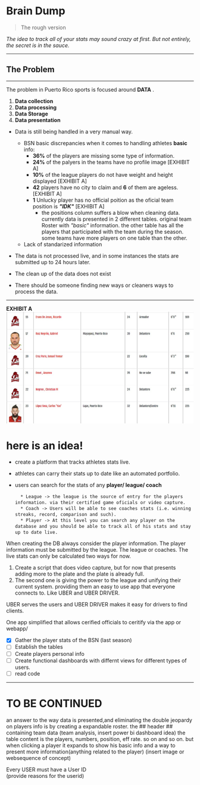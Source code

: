 # Brain Dump     
                           
>The rough version

   
*The idea to track all of your stats may sound crazy at first. But not entirely, the secret is in the sauce.*

---

 ## The Problem 
---
The problem in Puerto Rico sports is focused around  **DATA** . 

1. **Data collection** 
2. **Data processing**
3. **Data Storage** 
4. **Data presentation**


- Data is still being handled in a very manual way.
   - BSN basic discrepancies when it comes to handling athletes **basic** info:
       - **36%** of the players are missing some type of information. 
       - **24%** of the palyers in the teams have no profile image [EXHIBIT A]
       - **10%** of the league players do not have weight and height displayed [EXHIBIT A]
       - **42** players have no city to claim  and **6** of them are ageless. [EXHIBIT A]
       - **1** Unlucky player has no official poition as the oficial team position is ***"IDK"*** [EXHIBIT A]
         - the positions column suffers a blow when cleaning data. currently data is presented in 2 different tables. 
         original team Roster with *"basic"* information. the other table has all the players that participated with the team during the season. 
         some teams have more players on one table than the other. 
   - Lack of standarized information



- The data is not processed live, and in some instances the stats are submitted up to 24 hours later. 
- The clean up of the data does not exist
- There should be someone finding new ways or cleaners ways to process the data. 
---
**EXHIBIT A**
![EXHIBIT A](Web%20capture_12-12-2022_01126_www.bsnpr.com.jpeg)



# here is an idea!

- create a platform that tracks athletes stats live.
- athletes can carry their stats up to date like an automated portfolio.
- users can search for the stats of any **player/ league/ coach** 
        
        * League -> the league is the source of entry for the players information. via their certified game oficials or video capture.
        * Coach -> Users will be able to see coaches stats (i.e. winning streaks, record, comparison and such). 
        * Player -> At this level you can search any player on the database and you should be able to track all of his stats and stay up to date live. 

When creating the DB always consider the player information. The player information must be submitted by the league. The league or coaches. The live stats can only be calculated two ways for now. 
1. Create a script that does video capture, but for now that presents adding more to the plate and the plate is already full. 
2. The second one is giving the power to the league and unifying their current system. providing them an easy to use app that everyone connects to. Like UBER and UBER DRIVER. 

UBER serves the users and UBER DRIVER makes it easy for drivers to find clients.

One app simplified that allows cerified officials to ceritify via the app or webapp/


- [X] Gather the player stats of the BSN (last season)
- [ ] Establish the tables 
- [ ] Create players personal info 
- [ ] Create functional dashboards with differnt views for different types of users.  
- [ ] read code

---
# TO BE CONTINUED

an answer to the way data is presented,and eliminating the double jeopardy on players info 
is by creating a expandable roster.
the ## header ## containing team data  (team analysis, insert power bi dashboard idea)
the table content is the players, numbers, position, eff rate. so on and so on.
but when clicking a player it expands to show his basic info and a way to present more information(anything related to the player)
(insert image or websequence of concept)

Every USER must have a User ID  
(provide reasons for the userid)


